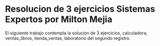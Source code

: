 # Resolucion de 3 ejercicios Sistemas Expertos por Milton Mejia

El siguiente trabajo contempla la solucion de 3 ejercicios, calculadora, ventas_libros, tienda_ventas, laboratorio del segundo registro.

